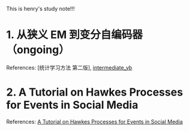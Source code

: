 This is henry's study note!!!

# 1. 从狭义 EM 到变分自编码器（ongoing）
References: [统计学习方法 第二版], [intermediate_vb](https://github.com/roboticcam/machine-learning-notes/blob/master/files/intermediate_vb.pdf)
# 2. A Tutorial on Hawkes Processes for Events in Social Media 
References: [A Tutorial on Hawkes Processes for Events in Social Media](https://arxiv.org/abs/1708.06401)
